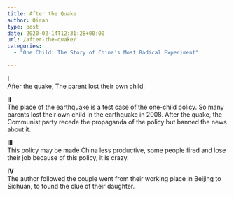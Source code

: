 ```yaml
---
title: After the Quake
author: Qiran
type: post
date: 2020-02-14T12:31:28+00:00
url: /after-the-quake/
categories:
  - "One Child: The Story of China's Most Radical Experiment"

---
```

**I**  
After the quake, The parent lost their own child.

**II**  
The place of the earthquake is a test case of the one-child policy. So many parents lost their own child in the earthquake in 2008. After the quake, the Communist party recede the propaganda of the policy but banned the news about it.

**III**  
This policy may be made China less productive, some people fired and lose their job because of this policy, it is crazy.

**IV**  
The author followed the couple went from their working place in Beijing to Sichuan, to found the clue of their daughter.